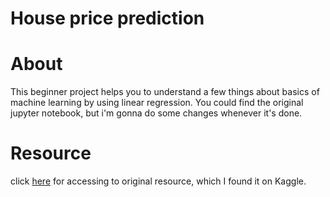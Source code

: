 # House price prediction


# About
This beginner project helps you to understand a few things about basics of machine learning by using linear regression. You could find the original jupyter notebook, but i'm gonna do some changes whenever it's done.

# Resource
click [here](https://www.kaggle.com/marto24/beginners-prediction-top3) for accessing to original resource, which I found it on Kaggle.
